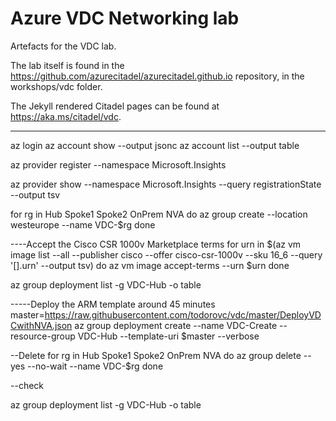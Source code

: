# Azure VDC Networking lab

Artefacts for the VDC lab.

The lab itself is found in the <https://github.com/azurecitadel/azurecitadel.github.io> repository, in the workshops/vdc folder.

The Jekyll rendered Citadel pages can be found at <https://aka.ms/citadel/vdc>.

-----------------
az login
az account show --output jsonc
az account list --output table

az provider register --namespace Microsoft.Insights

az provider show --namespace Microsoft.Insights --query registrationState --output tsv

for rg in Hub Spoke1 Spoke2 OnPrem NVA
do az group create --location westeurope --name VDC-$rg
done

----Accept the Cisco CSR 1000v Marketplace terms
for urn in $(az vm image list --all --publisher cisco --offer cisco-csr-1000v --sku 16_6 --query '[].urn' --output tsv)
do az vm image accept-terms --urn $urn
done

az group deployment list -g VDC-Hub -o table

-----Deploy the ARM template  around 45 minutes
master=https://raw.githubusercontent.com/todorovc/vdc/master/DeployVDCwithNVA.json
az group deployment create --name VDC-Create --resource-group VDC-Hub --template-uri $master --verbose



--Delete
for rg in Hub Spoke1 Spoke2 OnPrem NVA
do az group delete --yes --no-wait --name VDC-$rg
done


--check

az group deployment list -g VDC-Hub -o table
